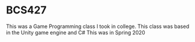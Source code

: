 # BCS427

This was a Game Programming class I took in college.
This class was based in the Unity game engine and C#
This was in Spring 2020
